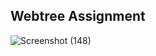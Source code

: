 ## Webtree Assignment
![Screenshot (148)](https://github.com/user-attachments/assets/0a97c3fd-3a02-46dc-a791-093f3418a0de)
